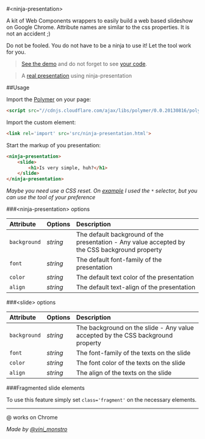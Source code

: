 #&lt;ninja-presentation&gt;

A kit of Web Components wrappers to easily build a web based slideshow on Google Chrome.
Attribute names are similar to the css properties. It is not an accident ;)

Do not be fooled. You do not have to be a ninja to use it! Let the tool work for you.

> [See the demo](http://viniciusalmeida.github.io/ninja-presentation) and do not forget to see [your code](https://github.com/viniciusalmeida/ninja-presentation/blob/gh-pages/index.html).

> A [real presentation](http://viniciusalmeida.github.io/presentations/introducing-the-gruntjs) using ninja-presentation

##Usage

Import the [Polymer](http://www.polymer-project.org/) on your page:
```html
<script src="//cdnjs.cloudflare.com/ajax/libs/polymer/0.0.20130816/polymer.min.js"></script>
```

Import the custom element:
```html
<link rel='import' src='src/ninja-presentation.html'>
```

Start the markup of you presentation:
```html
<ninja-presentation>
	<slide>
		<h1>Is very simple, huh?</h1>
	</slide>
</ninja-presentation>
```

*Maybe you need use a CSS reset. On [example](http://viniciusalmeida.github.io/ninja-presentation) I used the ```*``` selector, but you can use the tool of your preference*

###&lt;ninja-presentation&gt; options

|Attribute|Options|Description|
|:--------|:------|:----------|
|`background`|*string*|The default background of the presentation - Any value accepted by the CSS background property|
|`font`|*string*|The default font-family of the presentation|
|`color`|*string*|The default text color of the presentation|
|`align`|*string*|The default text-align of the presentation|

###&lt;slide&gt; options

|Attribute|Options|Description|
|:--------|:------|:----------|
|`background`|*string*|The background on the slide - Any value accepted by the CSS background property|
|`font`|*string*|The font-family of the texts on the slide|
|`color`|*string*|The font color of the texts on the slide|
|`align`|*string*|The align of the texts on the slide|

###Fragmented slide elements

To use this feature simply set ```class='fragment'``` on the necessary elements.

---

@ works on Chrome

*Made by [@vini_monstro](https://twitter.com/vini_monstro)*